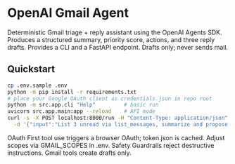 # OpenAI Gmail Agent

Deterministic Gmail triage + reply assistant using the OpenAI Agents SDK. Produces a structured summary, priority score, actions, and three reply drafts. Provides a CLI and a FastAPI endpoint. Drafts only; never sends mail.

## Quickstart
```bash
cp .env.sample .env
python -m pip install -r requirements.txt
# place your Google OAuth client as credentials.json in repo root
python -m src.app.cli "Help"         # basic run
uvicorn src.app.main:app --reload    # API mode
curl -s -X POST localhost:8000/run -H "Content-Type: application/json" \
  -d '{"input":"List 3 unread via list_messages, summarize and propose replies."}'
```
OAuth
First tool use triggers a browser OAuth; token.json is cached. Adjust scopes via GMAIL_SCOPES in .env.
Safety
Guardrails reject destructive instructions. Gmail tools create drafts only.
